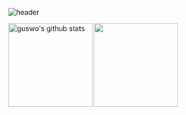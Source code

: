 <!--
**guswo4324/guswo4324** is a ✨ _special_ ✨ repository because its `README.md` (this file) appears on your GitHub profile.

Here are some ideas to get you started:

- 🔭 I’m currently working on ...
- 🌱 I’m currently learning ...
- 👯 I’m looking to collaborate on ...
- 🤔 I’m looking for help with ...
- 💬 Ask me about ...
- 📫 How to reach me: ...
- 😄 Pronouns: ...
- ⚡ Fun fact: ...
-->

![header](https://capsule-render.vercel.app/api?type=waving&color=blue&height=200&section=header&text=🌱&fontSize=60)



<a href="https://github.com/guswo4324"><img align="left" style="height:170px" src="https://github-readme-stats.vercel.app/api?username=guswo4324&show_icons=true&include_all_commits=true&theme=nord&hide_border=true" alt="guswo's github stats" /></a>

<a href="https://github.com/guswo4324"><img align="center" style="height:170px" src="https://github-readme-stats.vercel.app/api/top-langs/?username=guswo4324&layout=compact&theme=nord&hide_border=true" /></a> 


